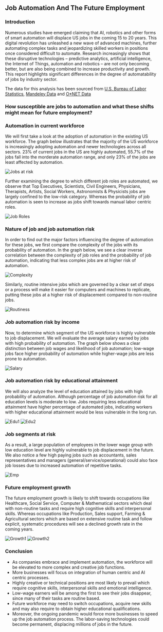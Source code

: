 ## Job Automation And The Future Employment


### Introduction

Numerous studies have emerged claiming that AI, robotics and other forms of smart automation will displace US jobs in the coming 15 to 20 years. This digital revolution has unleashed a new wave of advanced machines, further automating complex tasks and jeopardizing skilled workers in positions once considered difficult to automate. Research increasingly shows that these disruptive technologies – predictive analytics, artificial intelligence, the Internet of Things, automation and robotics – are not only becoming better, but are also being combined to increase productivity and growth. This report highlights significant differences in the degree of automatability of jobs by industry sector.

The data for this analysis has been sourced from [U.S. Bureau of Labor Statistics](https://www.bls.gov/emp/tables/educational-attainment.htm), [Mandeley Data](https://data.mendeley.com/datasets/czbvhmzwm3/1) and [O*NET Data](https://www.onetonline.org/find/descriptor/result/4.C.3.b.2)


### How susceptible are jobs to automation and what these shifts might mean for future employment?


### Automation in current workforce
We will first take a look at the adoption of automation in the existing US workforce. The graph below illustrates that the majority of the US workforce is increasingly adopting automation and newer technologies across all sectors. 23% of current jobs in the US are highly automated, 55.7% of the jobs fall into the morderate automation range, and only 23% of the jobs are least affected by automation.

![Jobs at risk](https://user-images.githubusercontent.com/74162219/102028280-659b2100-3d77-11eb-987f-197fe3d22b70.png)


Further examining the degree to which different job roles are automated, we observe that Top Executives, Scientists, Civil Engineers, Physicians, Therapists, Artists, Social Workers, Astronomists & Physicists jobs are largely confined to the low-risk category. Whereas the probability of job automation is seen to increase as jobs shift towards manual labor centric roles.   

![Job Roles](https://user-images.githubusercontent.com/74162219/102029908-7307d980-3d7e-11eb-8ea9-e32089617606.png)

### Nature of job and job automation risk
In order to find out the major factors influencing the degree of automation for these jobs, we first compare the complexity of the jobs with its probability of automation. In the graph below, we see a clear inverse correlation between the complexity of job roles and the probability of job automation, indicating that less complex jobs are at higher risk of automation.

![Complexity](https://user-images.githubusercontent.com/74162219/102030043-18bb4880-3d7f-11eb-8be0-bfde5de8a83a.png)


Similarly, routine intensive jobs which are governed by a clear set of steps or a process will make it easier for computers and machines to replicate, putting these jobs at a higher risk of displacement compared to non-routine jobs.

![Routiness](https://user-images.githubusercontent.com/74162219/102030094-4a341400-3d7f-11eb-8cb1-10fec86efa07.png)

### Job automation risk by income
Now, to determine which segment of the US workforce is highly vulnerable to job displacement. We will evaluate the average salary earned by jobs with high probability of automation. The graph below shows a clear distinction between job wages and likelihood of job automation; low-wage jobs face higher probability of automation while higher-wage jobs are less prone to automation.

![Salary](https://user-images.githubusercontent.com/74162219/102030174-aa2aba80-3d7f-11eb-9a10-0a43cf8d6ed5.png)

### Job automation risk by educational attainment
We will also analyze the level of education attained by jobs with high probability of automation. Although percentage of job automation risk for all education levels is moderate to low. Jobs requiring less educational attainment have higher percentage of automated jobs, indicating workers with higher educational attainment would be less vulnerable in the long run.

![Edu1](https://user-images.githubusercontent.com/74162219/102030244-f70e9100-3d7f-11eb-96fb-69014d8a5766.png)
![Edu2](https://user-images.githubusercontent.com/74162219/102030246-f83fbe00-3d7f-11eb-83e5-46f41978fb47.png)

### Job segments at risk
As a result, a large population of employees in the lower wage group with low education level are highly vulnerable to job displacement in the future. We also notice a few high paying jobs such as accountants, sales representatives and managers (general/service/operational) could also face job losses due to increased automation of repetitive tasks.

![Emp](https://user-images.githubusercontent.com/74162219/102030344-713f1580-3d80-11eb-8b93-06efe52616ce.png)

### Future employment growth
The future employment growth is likely to shift towards occupations like Healthcare, Social Service, Computer & Mathematical sectors which deal with non-routine tasks and require high cognitive skills and interpersonal skills. Whereas occupations like Production, Sales support, Farming & Agricultural sectors which are based on extensive routine task and follow explicit, systematic procedures will see a declined growth rate in the coming years.

![Growth1](https://user-images.githubusercontent.com/74162219/102030346-7308d900-3d80-11eb-8a51-37568a04a691.png)
![Growth2](https://user-images.githubusercontent.com/74162219/102030353-7ef49b00-3d80-11eb-8b63-aecd5cb34eab.png)

### Conclusion
- As companies embrace and implement automation, the workforce will be elevated to more complex and creative job functions.
- More businesses will focus on integration of human centric and AI centric processes.
- Highly creative or technical positions are most likely to prevail which require cognitive skills, interpersonal skills and emotional intelligence.
- Low-wage earners will be among the first to see their jobs disappear, since many of their tasks are routine based.
- Future workforce may need to switch occupations, acquire new skills and may also require to obtain higher educational qualifications.
- Moreover, the ongoing pandemic would force more businesses to speed up the job automation process. The labor-saving technologies could become permanent, displacing millions of jobs in the future.

